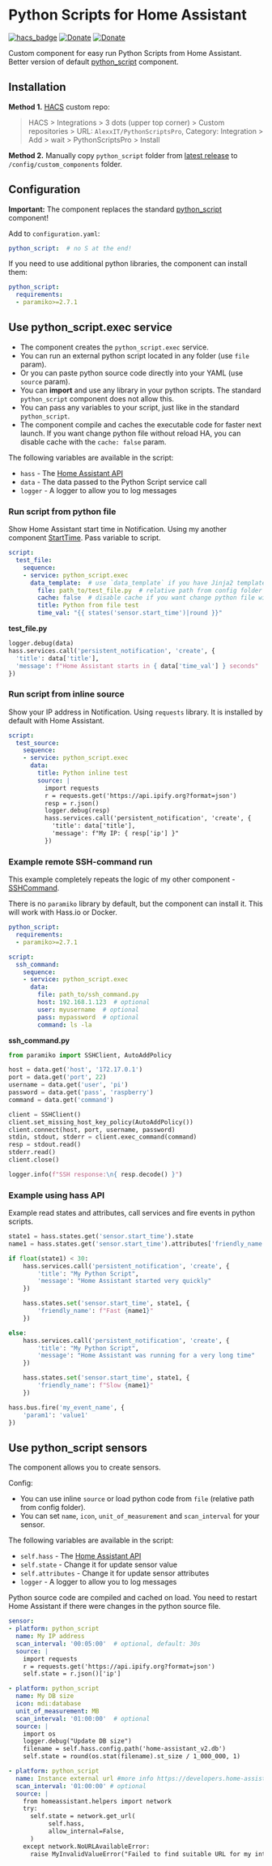 # Python Scripts for Home Assistant

[![hacs_badge](https://img.shields.io/badge/HACS-Custom-orange.svg)](https://github.com/custom-components/hacs)
[![Donate](https://img.shields.io/badge/donate-Coffee-yellow.svg)](https://www.buymeacoffee.com/AlexxIT)
[![Donate](https://img.shields.io/badge/donate-Yandex-red.svg)](https://money.yandex.ru/to/41001428278477)

Custom component for easy run Python Scripts from Home Assistant. Better version of default [python_script](https://www.home-assistant.io/integrations/python_script/) component.

## Installation

**Method 1.** [HACS](https://hacs.xyz/) custom repo:

> HACS > Integrations > 3 dots (upper top corner) > Custom repositories > URL: `AlexxIT/PythonScriptsPro`, Category: Integration > Add > wait > PythonScriptsPro > Install

**Method 2.** Manually copy `python_script` folder from [latest release](https://github.com/AlexxIT/PythonScriptsPro/releases/latest) to `/config/custom_components` folder.

## Configuration

**Important:** The component replaces the standard [python_script](https://www.home-assistant.io/integrations/python_script/) component!

Add to `configuration.yaml`:

```yaml
python_script:  # no S at the end!
```

If you need to use additional python libraries, the component can install them:

```yaml
python_script:
  requirements:
  - paramiko>=2.7.1
```

## Use python_script.exec service

- The component creates the `python_script.exec` service.
- You can run an external python script located in any folder (use `file` param).
- Or you can paste python source code directly into your YAML (use `source` param).
- You can **import** and use any library in your python scripts. The standard `python_script` component does not allow this.
- You can pass any variables to your script, just like in the standard `python_script`.
- The component compile and caches the executable code for faster next launch. If you want change python file without reload HA, you can disable cache with the `cache: false` param.

The following variables are available in the script:
- `hass` - The [Home Assistant API](https://www.home-assistant.io/developers/development_hass_object/)
- `data` - The data passed to the Python Script service call
- `logger` - A logger to allow you to log messages

### Run script from python file

Show Home Assistant start time in Notification. Using my another component [StartTime](https://github.com/AlexxIT/StartTime). Pass variable to script.

```yaml
script:
  test_file:
    sequence:
    - service: python_script.exec
      data_template:  # use `data_template` if you have Jinja2 templates in params
        file: path_to/test_file.py  # relative path from config folder
        cache: false  # disable cache if you want change python file without reload HA
        title: Python from file test
        time_val: "{{ states('sensor.start_time')|round }}"
```

**test_file.py**

```python
logger.debug(data)
hass.services.call('persistent_notification', 'create', {
  'title': data['title'],
  'message': f"Home Assistant starts in { data['time_val'] } seconds"
})

```

### Run script from inline source

Show your IP address in Notification. Using `requests` library. It is installed by default with Home Assistant.

```yaml
script:
  test_source:
    sequence:
    - service: python_script.exec
      data:
        title: Python inline test
        source: |
          import requests
          r = requests.get('https://api.ipify.org?format=json')
          resp = r.json()
          logger.debug(resp)
          hass.services.call('persistent_notification', 'create', {
            'title': data['title'],
            'message': f"My IP: { resp['ip'] }"
          })
```

### Example remote SSH-command run

This example completely repeats the logic of my other component - [SSHCommand](https://github.com/AlexxIT/SSHCommand).

There is no `paramiko` library by default, but the component can install it. This will work with Hass.io or Docker.

```yaml
python_script:
  requirements:
  - paramiko>=2.7.1

script:
  ssh_command:
    sequence:
    - service: python_script.exec
      data:
        file: path_to/ssh_command.py
        host: 192.168.1.123  # optional
        user: myusername  # optional
        pass: mypassword  # optional
        command: ls -la
```

**ssh_command.py**

```python
from paramiko import SSHClient, AutoAddPolicy

host = data.get('host', '172.17.0.1')
port = data.get('port', 22)
username = data.get('user', 'pi')
password = data.get('pass', 'raspberry')
command = data.get('command')

client = SSHClient()
client.set_missing_host_key_policy(AutoAddPolicy())
client.connect(host, port, username, password)
stdin, stdout, stderr = client.exec_command(command)
resp = stdout.read()
stderr.read()
client.close()

logger.info(f"SSH response:\n{ resp.decode() }")
```

### Example using hass API

Example read states and attributes, call services and fire events in python scripts.

```python
state1 = hass.states.get('sensor.start_time').state
name1 = hass.states.get('sensor.start_time').attributes['friendly_name']

if float(state1) < 30:
    hass.services.call('persistent_notification', 'create', {
        'title': "My Python Script",
        'message': "Home Assistant started very quickly"
    })

    hass.states.set('sensor.start_time', state1, {
        'friendly_name': f"Fast {name1}"
    })

else:
    hass.services.call('persistent_notification', 'create', {
        'title': "My Python Script",
        'message': "Home Assistant was running for a very long time"
    })

    hass.states.set('sensor.start_time', state1, {
        'friendly_name': f"Slow {name1}"
    })

hass.bus.fire('my_event_name', {
    'param1': 'value1'
})
```

## Use python_script sensors

The component allows you to create sensors.

Config:
- You can use inline `source` or load python code from `file` (relative path from config folder).
- You can set `name`, `icon`, `unit_of_measurement` and `scan_interval` for your sensor.

The following variables are available in the script:
- `self.hass` - The [Home Assistant API](https://www.home-assistant.io/developers/development_hass_object/)
- `self.state` - Change it for update sensor value
- `self.attributes` - Change it for update sensor attributes
- `logger` - A logger to allow you to log messages

Python source code are compiled and cached on load. You need to restart Home Assistant if there were changes in the python source file.

```yaml
sensor:
- platform: python_script
  name: My IP address
  scan_interval: '00:05:00'  # optional, default: 30s
  source: |
    import requests
    r = requests.get('https://api.ipify.org?format=json')
    self.state = r.json()['ip']

- platform: python_script
  name: My DB size
  icon: mdi:database
  unit_of_measurement: MB
  scan_interval: '01:00:00'  # optional
  source: |
    import os
    logger.debug("Update DB size")
    filename = self.hass.config.path('home-assistant_v2.db')
    self.state = round(os.stat(filename).st_size / 1_000_000, 1)

- platform: python_script
  name: Instance external url #more info https://developers.home-assistant.io/docs/instance_url/
  scan_interval: '01:00:00' # optional
  source: |
    from homeassistant.helpers import network
    try:
      self.state = network.get_url(
           self.hass,
           allow_internal=False,
      )
    except network.NoURLAvailableError:
      raise MyInvalidValueError("Failed to find suitable URL for my integration")

```

